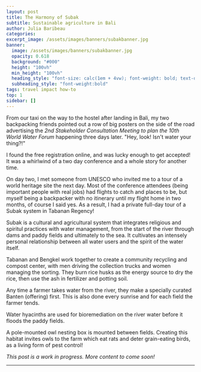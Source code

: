 ```yaml
---
layout: post
title: The Harmony of Subak
subtitle: Sustainable agriculture in Bali
author: Julia Baribeau
categories: 
excerpt_image: /assets/images/banners/subakbanner.jpg
banner:
  image: /assets/images/banners/subakbanner.jpg
  opacity: 0.618
  background: "#000"
  height: "100vh"
  min_height: "100vh"
  heading_style: "font-size: calc(1em + 4vw); font-weight: bold; text-decoration: underline"
  subheading_style: "font-weight:bold"
tags: travel impact how-to
top: 1
sidebar: []
---
```


From our taxi on the way to the hostel after landing in Bali, my two backpacking friends pointed out a row of big posters on the side of the road advertising the *2nd Stakeholder Consultation Meeting to plan the 10th World Water Forum* happening three days later. "Hey, look! Isn't water your thing?!" 

I found the free registration online, and was lucky enough to get accepted! It was a whirlwind of a two day conference and a whole story for another time.

On day two, I met someone from UNESCO who invited me to a tour of a world heritage site the next day. Most of the conference attendees (being important people with real jobs) had flights to catch and places to be, but myself being a backpacker with no itinerary until my flight home in two months, of course I said yes. As a result, I had a private full-day tour of a Subak system in Tabanan Regency!

Subak is a cultural and agricultural system that integrates religious and spiritul practices with water management, from the start of the river through dams and paddy fields and ultimately to the sea. It cultivates an intensely personal relationship between all water users and the spirit of the water itself.

Tabanan and Bengkel work together to create a community recycling and compost center, with men driving the collection trucks and women managing the sorting. They burn rice husks as the energy source to dry the rice, then use the ash in fertilizer and potting soil.

Any time a farmer takes water from the river, they make a specially curated Banten (offering) first. This is also done every sunrise and for each field the farmer tends.

Water hyacinths are used for bioremediation on the river water before it floods the paddy fields.

A pole-mounted owl nesting box is mounted between fields. Creating this habitat invites owls to the farm which eat rats and deter grain-eating birds, as a living form of pest control!

*This post is a work in progress. More content to come soon!*

----- 